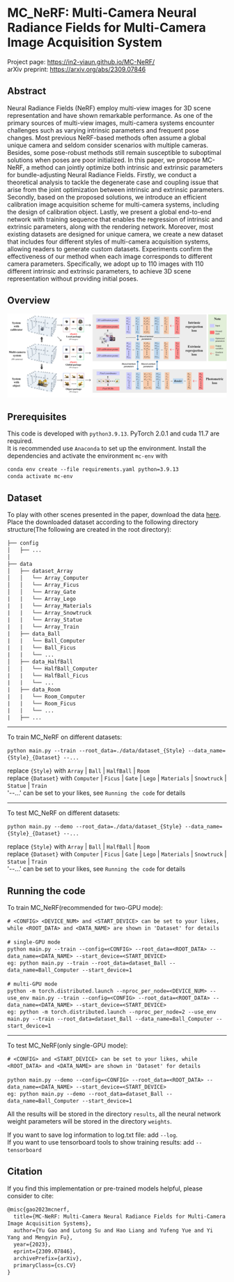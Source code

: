 # MC_NeRF: Multi-Camera Neural Radiance Fields for Multi-Camera Image Acquisition System
Project page: https://in2-viaun.github.io/MC-NeRF/  
arXiv preprint: https://arxiv.org/abs/2309.07846

## Abstract
Neural Radiance Fields (NeRF) employ multi-view images for 3D scene representation and have shown remarkable performance. As one of the primary sources of multi-view images, multi-camera systems encounter challenges such as varying intrinsic parameters and frequent pose changes. Most previous NeRF-based methods often assume a global unique camera and seldom consider scenarios with multiple cameras. Besides, some pose-robust methods still remain susceptible to suboptimal solutions when poses are poor initialized. In this paper, we propose MC-NeRF, a method can jointly optimize both intrinsic and extrinsic parameters for bundle-adjusting Neural Radiance Fields. Firstly, we conduct a theoretical analysis to tackle the degenerate case and coupling issue that arise from the joint optimization between intrinsic and extrinsic parameters. Secondly, based on the proposed solutions, we introduce an efficient calibration image acquisition scheme for multi-camera systems, including the design of calibration object. Lastly, we present a global end-to-end network with training sequence that enables the regression of intrinsic and extrinsic parameters, along with the rendering network. Moreover, most existing datasets are designed for unique camera, we create a new dataset that includes four different styles of multi-camera acquisition systems, allowing readers to generate custom datasets. Experiments confirm the effectiveness of our method when each image corresponds to different camera parameters. Specifically, we adopt up to 110 images with 110 different intrinsic and extrinsic parameters, to achieve 3D scene representation without providing initial poses.

## Overview
![image](https://github.com/IN2-ViAUn/MC-NeRF/blob/main/image/overview.png)


## Prerequisites
This code is developed with `python3.9.13`. PyTorch 2.0.1 and cuda 11.7 are required.  
It is recommended use `Anaconda` to set up the environment. Install the dependencies and activate the environment `mc-env` with
```
conda env create --file requirements.yaml python=3.9.13
conda activate mc-env
```

## Dataset
To play with other scenes presented in the paper, download the data [here](https://drive.google.com/drive/folders/1VKElczwt7TdWOyiWnHZIaxKYlycA-dPZ). Place the downloaded dataset according to the following directory structure(The following are created in the root directory):
```
├── config         
│   ├── ...                                                   
│                                                         
├── data                                             
│   ├── dataset_Array                                             
│   │   └── Array_Computer        
│   │   └── Array_Ficus 
│   │   └── Array_Gate
|   |   └── Array_Lego
|   |   └── Array_Materials
|   |   └── Array_Snowtruck
|   |   └── Array_Statue
|   |   └── Array_Train
|   ├── data_Ball
|   |   └── Ball_Computer
|   |   └── Ball_Ficus
|   |   └── ...
│   ├── data_HalfBall   
│   │   └── HalfBall_Computer
|   |   └── HalfBall_Ficus
|   |   └── ...
|   ├── data_Room
|   |   └── Room_Computer
|   |   └── Room_Ficus
|   |   └── ...
|   ├── ...
```
---
To train MC_NeRF on different datasets:
```
python main.py --train --root_data=./data/dataset_{Style} --data_name={Style}_{Dataset} --...
```  
replace `{Style}` with `Array` | `Ball` | `HalfBall` | `Room`  
replace `{Dataset}` with `Computer` | `Ficus` | `Gate` | `Lego` | `Materials` | `Snowtruck` | `Statue` | `Train`   
'--...' can be set to your likes, see `Running the code` for details

---
To test MC_NeRF on different datasets:
```
python main.py --demo --root_data=./data/dataset_{Style} --data_name={Style}_{Dataset} --...
```  
replace `{Style}` with `Array` | `Ball` | `HalfBall` | `Room`  
replace `{Dataset}` with `Computer` | `Ficus` | `Gate` | `Lego` | `Materials` | `Snowtruck` | `Statue` | `Train`  
'--...' can be set to your likes, see `Running the code` for details

## Running the code
To train MC_NeRF(recommended for two-GPU mode):
```
# <CONFIG> <DEVICE_NUM> and <START_DEVICE> can be set to your likes, while <ROOT_DATA> and <DATA_NAME> are shown in 'Dataset' for details

# single-GPU mode
python main.py --train --config=<CONFIG> --root_data=<ROOT_DATA> --data_name=<DATA_NAME> --start_device=<START_DEVICE>  
eg: python main.py --train --root_data=dataset_Ball --data_name=Ball_Computer --start_device=1

# multi-GPU mode
python -m torch.distributed.launch --nproc_per_node=<DEVICE_NUM> --use_env main.py --train --config=<CONFIG> --root_data=<ROOT_DATA> --data_name=<DATA_NAME> --start_device=<START_DEVICE>  
eg: python -m torch.distributed.launch --nproc_per_node=2 --use_env main.py --train --root_data=dataset_Ball --data_name=Ball_Computer --start_device=1  
```
---
To test MC_NeRF(only single-GPU mode):
```
# <CONFIG> and <START_DEVICE> can be set to your likes, while <ROOT_DATA> and <DATA_NAME> are shown in 'Dataset' for details

python main.py --demo --config=<CONFIG> --root_data=<ROOT_DATA> --data_name=<DATA_NAME> --start_device=<START_DEVICE>
eg: python main.py --demo --root_data=dataset_Ball --data_name=Ball_Computer --start_device=1
```
All the results will be stored in the directory `results`, all the neural network weight parameters will be stored in the directory `weights`.

If you want to save log information to log.txt file: add `--log`.  
If you want to use tensorboard tools to show training results: add `--tensorboard`

## Citation
If you find this implementation or pre-trained models helpful, please consider to cite:
```
@misc{gao2023mcnerf,
  title={MC-NeRF: Multi-Camera Neural Radiance Fields for Multi-Camera Image Acquisition Systems}, 
  author={Yu Gao and Lutong Su and Hao Liang and Yufeng Yue and Yi Yang and Mengyin Fu},
  year={2023},
  eprint={2309.07846},
  archivePrefix={arXiv},
  primaryClass={cs.CV}
}
```
